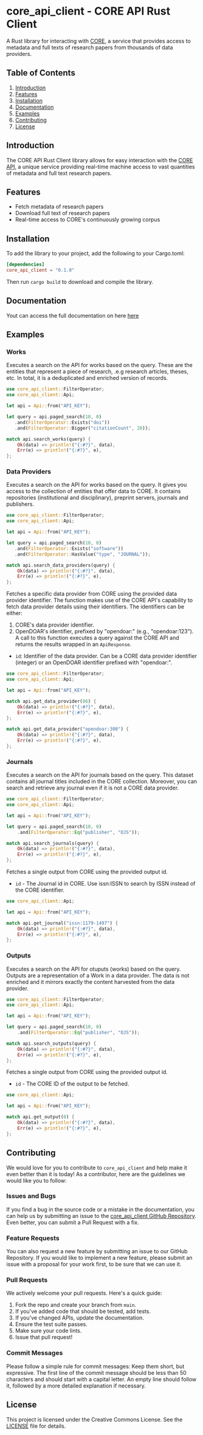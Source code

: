 # core_api_client - CORE API Rust Client

A Rust library for interacting with [CORE](https://core.ac.uk/services/api/), a service that provides access to metadata and full texts of research papers from thousands of data providers.

## Table of Contents

1. [Introduction](#introduction)
2. [Features](#features)
3. [Installation](#installation)
4. [Documentation](#documentation)
5. [Examples](#examples)
6. [Contributing](#contributing)
7. [License](#license)

## Introduction

The CORE API Rust Client library allows for easy interaction with the [CORE API](https://api.core.ac.uk/docs/v3#section/Welcome!), a unique service providing real-time machine access to vast quantities of metadata and full text research papers. 

## Features

- Fetch metadata of research papers
- Download full text of research papers
- Real-time access to CORE's continuously growing corpus

## Installation

To add the library to your project, add the following to your Cargo.toml:

```toml
[dependencies]
core_api_client = "0.1.0"
```
Then run `cargo build` to download and compile the library.

## Documentation

Yout can access the full documentation on here [here]()
## Examples

### Works
Executes a search on the API for works based on the query.
These are the entities that represent a piece of research, .e.g research articles, theses, etc. 
In total, it is a deduplicated and enriched version of records.

```rust
use core_api_client::FilterOperator;
use core_api_client::Api;

let api = Api::from("API_KEY");

let query = api.paged_search(10, 0)
   .and(FilterOperator::Exists("doi"))
   .and(FilterOperator::Bigger("citationCount", 20));

match api.search_works(query) {
    Ok(data) => println!("{:#?}", data),
    Err(e) => println!("{:#?}", e),
};
```


### Data Providers
Executes a search on the API for works based on the query.
It gives you access to the collection of entities that offer data to CORE. 
It contains repositories (institutional and disciplinary), preprint servers, journals and publishers.

```rust
use core_api_client::FilterOperator;
use core_api_client::Api;

let api = Api::from("API_KEY");

let query = api.paged_search(10, 0)
   .and(FilterOperator::Exists("software"))
   .and(FilterOperator::HasValue("type", "JOURNAL"));

match api.search_data_providers(query) {
    Ok(data) => println!("{:#?}", data),
    Err(e) => println!("{:#?}", e),
};
```

Fetches a specific data provider from CORE using the provided data provider identifier.
The function makes use of the CORE API's capability to fetch data provider details using their identifiers.
The identifiers can be either:
1. CORE's data provider identifier.
2. OpenDOAR's identifier, prefixed by "opendoar:" (e.g., "opendoar:123").
A call to this function executes a query against the CORE API and returns the results wrapped in an `ApiResponse`.

* `id`: Identifier of the data provider. Can be a CORE data provider identifier (integer) or an OpenDOAR identifier prefixed with "opendoar:".

```rust
use core_api_client::FilterOperator;
use core_api_client::Api;

let api = Api::from("API_KEY");

match api.get_data_provider(86) {
    Ok(data) => println!("{:#?}", data),
    Err(e) => println!("{:#?}", e),
};

match api.get_data_provider("opendoar:300") {
    Ok(data) => println!("{:#?}", data),
    Err(e) => println!("{:#?}", e),
};
```
### Journals
Executes a search on the API for journals based on the query.
This dataset contains all journal titles included in the CORE collection. 
Moreover, you can search and retrieve any journal even if it is not a CORE data provider.

```rust
use core_api_client::FilterOperator;
use core_api_client::Api;

let api = Api::from("API_KEY");

let query = api.paged_search(10, 0)
    .and(FilterOperator::Eq("publisher", "OJS"));

match api.search_journals(query) {
    Ok(data) => println!("{:#?}", data),
    Err(e) => println!("{:#?}", e),
};
```
Fetches a single output from CORE using the provided output id.

* `id` - The Journal id in CORE. Use issn:ISSN to search by ISSN instead of the CORE identifier.

```rust
use core_api_client::Api;

let api = Api::from("API_KEY");

match api.get_journal("issn:1179-1497") {
    Ok(data) => println!("{:#?}", data),
    Err(e) => println!("{:#?}", e),
};
```

### Outputs
Executes a search on the API for otuputs (works) based on the query.
Outputs are a representation of a Work in a data provider. 
The data is not enriched and it mirrors exactly the content harvested from the data provider.

```rust
use core_api_client::FilterOperator;
use core_api_client::Api;

let api = Api::from("API_KEY");

let query = api.paged_search(10, 0)
    .and(FilterOperator::Eq("publisher", "OJS"));

match api.search_outputs(query) {
    Ok(data) => println!("{:#?}", data),
    Err(e) => println!("{:#?}", e),
};
```
Fetches a single output from CORE using the provided output id.
* `id` - The CORE ID of the output to be fetched.

```rust
use core_api_client::Api;

let api = Api::from("API_KEY");

match api.get_output(0) {
    Ok(data) => println!("{:#?}", data),
    Err(e) => println!("{:#?}", e),
};
```


## Contributing

We would love for you to contribute to `core_api_client` and help make it even better than it is today! As a contributor, here are the guidelines we would like you to follow:

### Issues and Bugs

If you find a bug in the source code or a mistake in the documentation, you can help us by submitting an issue to the [core_api_client GitHub Repository](https://github.com/VakeDomen/core_api_client). Even better, you can submit a Pull Request with a fix.

### Feature Requests

You can also request a new feature by submitting an issue to our GitHub Repository. If you would like to implement a new feature, please submit an issue with a proposal for your work first, to be sure that we can use it.

### Pull Requests

We actively welcome your pull requests. Here's a quick guide:

1. Fork the repo and create your branch from `main`.
2. If you've added code that should be tested, add tests.
3. If you've changed APIs, update the documentation.
4. Ensure the test suite passes.
5. Make sure your code lints.
6. Issue that pull request!

### Commit Messages

Please follow a simple rule for commit messages: Keep them short, but expressive. The first line of the commit message should be less than 50 characters and should start with a capital letter. An empty line should follow it, followed by a more detailed explanation if necessary.

## License

This project is licensed under the Creative Commons License. See the [LICENSE](LICENSE) file for details.